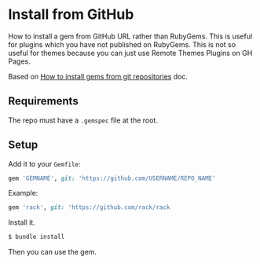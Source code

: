 # Install from GitHub

How to install a gem from GitHub URL rather than RubyGems. This is useful for plugins which you have not published on RubyGems. This is not so useful for themes because you can just use Remote Themes Plugins on GH Pages.

Based on [How to install gems from git repositories](https://bundler.io/guides/git.html) doc.


## Requirements

The repo must have a `.gemspec` file at the root.


## Setup

Add it to your `Gemfile`:

```ruby
gem 'GEMNAME', git: 'https://github.com/USERNAME/REPO_NAME'
```

Example:

```ruby
gem 'rack', git: 'https://github.com/rack/rack
```

Install it.

```sh
$ bundle install
```

Then you can use the gem.
